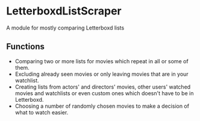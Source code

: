 # LetterboxdListScraper

A module for mostly comparing Letterboxd lists

## Functions
- Comparing two or more lists for movies which repeat in all or some of them.
- Excluding already seen movies or only leaving movies that are in your watchlist.
- Creating lists from actors' and directors' movies, other users' watched movies and watchlists or even custom ones which doesn't have to be in Letterboxd.
- Choosing a number of randomly chosen movies to make a decision of what to watch easier.
